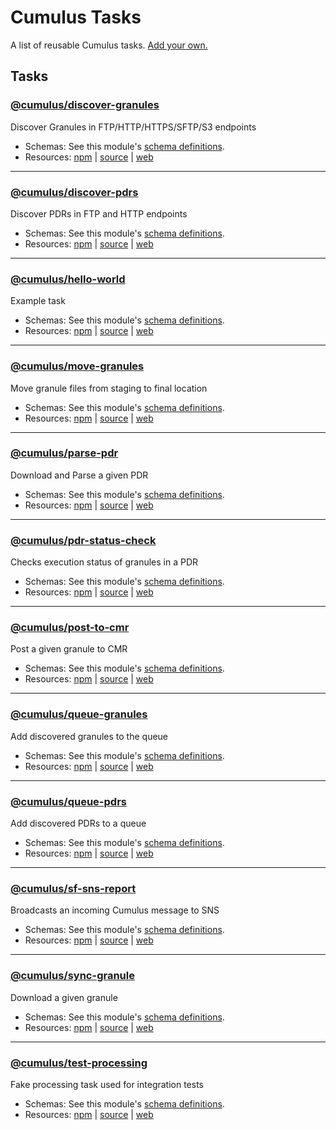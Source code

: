 # Cumulus Tasks

A list of reusable Cumulus tasks. [Add your own.](adding-a-task.md)

## Tasks

### [@cumulus/discover-granules](https://github.com/cumulus-nasa/cumulus/tree/master/tasks/discover-granules)
Discover Granules in FTP/HTTP/HTTPS/SFTP/S3 endpoints

- Schemas: See this module's [schema definitions](https://github.com/cumulus-nasa/cumulus/tree/master/tasks/discover-granules/schemas).
- Resources: [npm](https://npmjs.com/package/@cumulus/discover-granules) | [source](https://github.com/cumulus-nasa/cumulus) | [web](https://github.com/cumulus-nasa/cumulus/tree/master/tasks/discover-granules)

---

### [@cumulus/discover-pdrs](https://github.com/cumulus-nasa/cumulus/tree/master/tasks/discover-pdrs)
Discover PDRs in FTP and HTTP endpoints

- Schemas: See this module's [schema definitions](https://github.com/cumulus-nasa/cumulus/tree/master/tasks/discover-pdrs/schemas).
- Resources: [npm](https://npmjs.com/package/@cumulus/discover-pdrs) | [source](https://github.com/cumulus-nasa/cumulus) | [web](https://github.com/cumulus-nasa/cumulus/tree/master/tasks/discover-pdrs)

---

### [@cumulus/hello-world](https://github.com/cumulus-nasa/cumulus/tree/master/tasks/hello-world)
Example task

- Schemas: See this module's [schema definitions](https://github.com/cumulus-nasa/cumulus/tree/master/tasks/hello-world/schemas).
- Resources: [npm](https://npmjs.com/package/@cumulus/hello-world) | [source](https://github.com/cumulus-nasa/cumulus) | [web](https://github.com/cumulus-nasa/cumulus/tree/master/tasks/hello-world)

---

### [@cumulus/move-granules](https://github.com/cumulus-nasa/cumulus/tree/master/tasks/move-granules)
Move granule files from staging to final location

- Schemas: See this module's [schema definitions](https://github.com/cumulus-nasa/cumulus/tree/master/tasks/move-granules/schemas).
- Resources: [npm](https://npmjs.com/package/@cumulus/move-granules) | [source](https://github.com/cumulus-nasa/cumulus) | [web](https://github.com/cumulus-nasa/cumulus/tree/master/tasks/move-granules)

---

### [@cumulus/parse-pdr](https://github.com/cumulus-nasa/cumulus/tree/master/tasks/parse-pdr)
Download and Parse a given PDR

- Schemas: See this module's [schema definitions](https://github.com/cumulus-nasa/cumulus/tree/master/tasks/parse-pdr/schemas).
- Resources: [npm](https://npmjs.com/package/@cumulus/parse-pdr) | [source](https://github.com/cumulus-nasa/cumulus) | [web](https://github.com/cumulus-nasa/cumulus/tree/master/tasks/parse-pdr)

---

### [@cumulus/pdr-status-check](https://github.com/cumulus-nasa/cumulus/tree/master/tasks/pdr-status-check)
Checks execution status of granules in a PDR

- Schemas: See this module's [schema definitions](https://github.com/cumulus-nasa/cumulus/tree/master/tasks/pdr-status-check/schemas).
- Resources: [npm](https://npmjs.com/package/@cumulus/pdr-status-check) | [source](https://github.com/cumulus-nasa/cumulus) | [web](https://github.com/cumulus-nasa/cumulus/tree/master/tasks/pdr-status-check)

---

### [@cumulus/post-to-cmr](https://github.com/cumulus-nasa/cumulus/tree/master/tasks/post-to-cmr)
Post a given granule to CMR

- Schemas: See this module's [schema definitions](https://github.com/cumulus-nasa/cumulus/tree/master/tasks/post-to-cmr/schemas).
- Resources: [npm](https://npmjs.com/package/@cumulus/post-to-cmr) | [source](https://github.com/cumulus-nasa/cumulus) | [web](https://github.com/cumulus-nasa/cumulus/tree/master/tasks/post-to-cmr)

---

### [@cumulus/queue-granules](https://github.com/cumulus-nasa/cumulus/tree/master/tasks/queue-granules)
Add discovered granules to the queue

- Schemas: See this module's [schema definitions](https://github.com/cumulus-nasa/cumulus/tree/master/tasks/queue-granules/schemas).
- Resources: [npm](https://npmjs.com/package/@cumulus/queue-granules) | [source](https://github.com/cumulus-nasa/cumulus) | [web](https://github.com/cumulus-nasa/cumulus/tree/master/tasks/queue-granules)

---

### [@cumulus/queue-pdrs](https://github.com/cumulus-nasa/cumulus/tree/master/tasks/queue-pdrs)
Add discovered PDRs to a queue

- Schemas: See this module's [schema definitions](https://github.com/cumulus-nasa/cumulus/tree/master/tasks/queue-pdrs/schemas).
- Resources: [npm](https://npmjs.com/package/@cumulus/queue-pdrs) | [source](https://github.com/cumulus-nasa/cumulus) | [web](https://github.com/cumulus-nasa/cumulus/tree/master/tasks/queue-pdrs)

---

### [@cumulus/sf-sns-report](https://github.com/cumulus-nasa/cumulus/tree/master/tasks/sf-sns-report)
Broadcasts an incoming Cumulus message to SNS

- Schemas: See this module's [schema definitions](https://github.com/cumulus-nasa/cumulus/tree/master/tasks/sf-sns-report/schemas).
- Resources: [npm](https://npmjs.com/package/@cumulus/sf-sns-report) | [source](https://github.com/cumulus-nasa/cumulus) | [web](https://github.com/cumulus-nasa/cumulus/tree/master/tasks/sf-sns-report)

---

### [@cumulus/sync-granule](https://github.com/cumulus-nasa/cumulus/tree/master/tasks/sync-granule)
Download a given granule

- Schemas: See this module's [schema definitions](https://github.com/cumulus-nasa/cumulus/tree/master/tasks/sync-granule/schemas).
- Resources: [npm](https://npmjs.com/package/@cumulus/sync-granule) | [source](https://github.com/cumulus-nasa/cumulus) | [web](https://github.com/cumulus-nasa/cumulus/tree/master/tasks/sync-granule)

---

### [@cumulus/test-processing](https://github.com/cumulus-nasa/cumulus/tree/master/tasks/test-processing)
Fake processing task used for integration tests

- Schemas: See this module's [schema definitions](https://github.com/cumulus-nasa/cumulus/tree/master/tasks/test-processing/schemas).
- Resources: [npm](https://npmjs.com/package/@cumulus/test-processing) | [source](https://github.com/cumulus-nasa/cumulus) | [web](https://github.com/cumulus-nasa/cumulus/tree/master/tasks/test-processing)